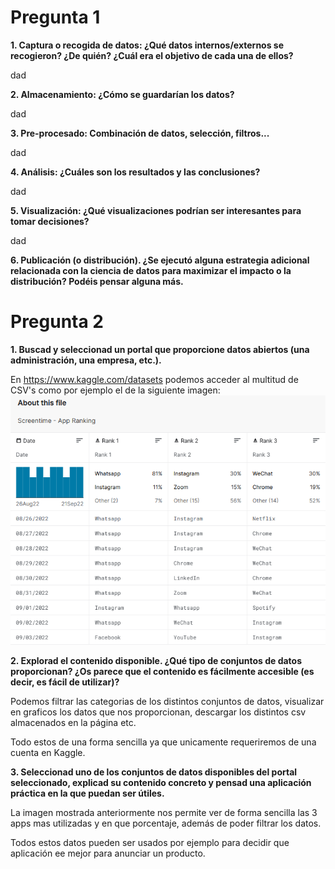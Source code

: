 # Pregunta 1

**1. Captura o recogida de datos: ¿Qué datos internos/externos se recogieron? ¿De quién? ¿Cuál era el objetivo de cada una de ellos?**

dad

**2. Almacenamiento: ¿Cómo se guardarían los datos?**

dad

**3. Pre-procesado: Combinación de datos, selección, filtros...**

dad

**4. Análisis: ¿Cuáles son los resultados y las conclusiones?**

dad

**5. Visualización: ¿Qué visualizaciones podrían ser interesantes para tomar decisiones?**

dad

**6. Publicación (o distribución). ¿Se ejecutó alguna estrategia adicional relacionada con la ciencia de datos para maximizar el impacto o la distribución? Podéis pensar alguna más.**

# Pregunta 2

**1. Buscad y seleccionad un portal que proporcione datos abiertos (una administración, una empresa, etc.).**

En https://www.kaggle.com/datasets podemos acceder al multitud de CSV's como por ejemplo el de la siguiente imagen:
![](b1.png)

**2. Explorad el contenido disponible. ¿Qué tipo de conjuntos de datos proporcionan? ¿Os parece que el contenido es fácilmente accesible (es decir, es fácil de utilizar)?**

Podemos filtrar las categorias de los distintos conjuntos de datos, visualizar en graficos los datos que nos proporcionan, descargar los distintos csv almacenados en la página etc.

Todo estos de una forma sencilla ya que unicamente requeriremos de una cuenta en Kaggle.

**3. Seleccionad uno de los conjuntos de datos disponibles del portal seleccionado, explicad su contenido concreto y pensad una aplicación práctica en la que puedan ser útiles.**

La imagen mostrada anteriormente nos permite ver de forma sencilla las 3 apps mas utilizadas y en que porcentaje, además de poder filtrar los datos.

Todos estos datos pueden ser usados por ejemplo para decidir que aplicación ee mejor para anunciar un producto.